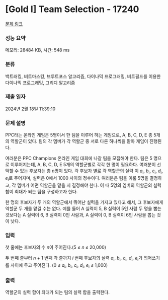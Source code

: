 # [Gold I] Team Selection - 17240 

[문제 링크](https://www.acmicpc.net/problem/17240) 

### 성능 요약

메모리: 28484 KB, 시간: 548 ms

### 분류

백트래킹, 비트마스킹, 브루트포스 알고리즘, 다이나믹 프로그래밍, 비트필드를 이용한 다이나믹 프로그래밍, 그리디 알고리즘

### 제출 일자

2024년 2월 18일 11:39:10

### 문제 설명

<p>PPC라는 온라인 게임은 5명이서 한 팀을 이루어 하는 게임으로, A, B, C, D, E 총 5개의 역할군이 있다. 팀의 각 멤버가 각 역할군 중 서로 다른 하나씩을 맡아 게임이 진행된다.</p>

<p>여러분은 PPC Champions 온라인 게임 대회에 나갈 팀을 모집해야 한다. 팀은 5 명으로 이루어지는데, A, B, C, D, E 5개의 역할군별로 각각 한 명이 필요하다. 여러분이 선택할 수 있는 후보자는 총 <em>n</em>명이 있다. 각 후보자 별로 각 역할군의 실력 이 <em>a</em><sub>i</sub>, <em>b</em><sub>i</sub>, <em>c</em><sub>i</sub>, <em>d</em><sub>i</sub>, <em>e</em><sub>i</sub>로 주어지며, 실력은 0에서 1000 사이의 정수이다. 여러분은 팀을 이룰 5명을 결정하고, 각 멤버가 어떤 역할군을 맡을 지 결정해야 한다. 이 때 5명의 멤버의 역할군의 실력 합이 최대가 되는 팀을 구성하고자 한다.</p>

<p>한 명의 후보자가 두 개의 역할군에서 뛰어난 실력을 가지고 있다고 해서, 그 후보자에게 역할군 두 개를 맡길 수는 없다. 예를 들어 A 실력이 5, B 실력이 5인 사람 두 명을 뽑는 것보다는 A 실력이 6, B 실력이 0인 사람과, A 실력이 0, B 실력이 6인 사람을 뽑는 것이 낫다.</p>

### 입력 

 <p>첫 줄에는 후보자의 수 <em>n</em>이 주어진다.(5 ≤ <em>n</em> ≤ 20,000)</p>

<p>두 번째 줄부터 <em>n</em> + 1 번째 각 줄까지 <em>i </em>번째 후보자의 실력 <em>a</em><sub>i</sub>, <em>b</em><sub>i</sub>, <em>c</em><sub>i</sub>, <em>d</em><sub>i</sub>, <em>e</em><sub>i</sub>가 띄어쓰기를 사이에 두고 주어진다. (0 ≤ <em>a</em><sub>i</sub>, <em>b</em><sub>i</sub>, <em>c</em><sub>i</sub>, <em>d</em><sub>i</sub>, <em>e</em><sub>i</sub> ≤ 1,000)</p>

### 출력 

 <p>역할군의 실력 합이 최대가 되는 팀의 실력 합을 출력한다.</p>

